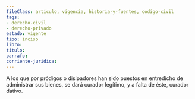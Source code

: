 ```yaml
---
fileClass: articulo, vigencia, historia-y-fuentes, codigo-civil
tags:
- derecho-civil
- derecho-privado
estado: vigente
tipo: inciso
libro:
titulo:
parrafo:
corriente-juridica:
---
```

A los que por pródigos o disipadores han sido puestos en entredicho de administrar sus bienes, se dará curador legítimo, y a falta de éste, curador dativo.
